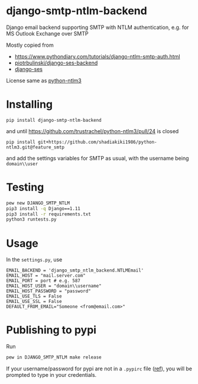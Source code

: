 # django-smtp-ntlm-backend
Django email backend supporting SMTP with NTLM authentication, e.g. for MS Outlook Exchange over SMTP

Mostly copied from
- https://www.pythondiary.com/tutorials/django-ntlm-smtp-auth.html
- [piotrbulinski/django-ses-backend](https://github.com/piotrbulinski/django-ses-backend)
- [django-ses](https://github.com/django-ses/django-ses)

License same as [python-ntlm3](https://github.com/trustrachel/python-ntlm3/blob/master/LICENSE.md)

# Installing

`pip install django-smtp-ntlm-backend`

and until https://github.com/trustrachel/python-ntlm3/pull/24 is closed

`pip install git+https://github.com/shadiakiki1986/python-ntlm3.git@feature_smtp`

and add the settings variables for SMTP as usual, with the username being `domain\\user`

# Testing
```bash
pew new DJANGO_SMTP_NTLM
pip3 install -q Django==1.11
pip3 install -r requirements.txt
python3 runtests.py
```

# Usage

In the `settings.py`, use

    EMAIL_BACKEND = 'django_smtp_ntlm_backend.NTLMEmail'
    EMAIL_HOST = "mail.server.com"
    EMAIL_PORT = port # e.g. 587
    EMAIL_HOST_USER = "domain\\username"
    EMAIL_HOST_PASSWORD = "password"
    EMAIL_USE_TLS = False
    EMAIL_USE_SSL = False
    DEFAULT_FROM_EMAIL="Someone <from@email.com>"


# Publishing to pypi
Run
```bash
pew in DJANGO_SMTP_NTLM make release
```

If your username/password for pypi are not in a `.pypirc` file ([ref](http://peterdowns.com/posts/first-time-with-pypi.html)),
you will be prompted to type in your credentials.
